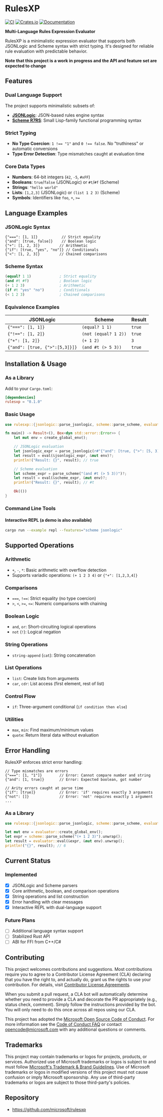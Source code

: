 # RulesXP

[![CI](https://github.com/microsoft/rulesxp/workflows/CI/badge.svg)](https://github.com/microsoft/rulesxp/actions/workflows/ci.yml)
[![Crates.io](https://img.shields.io/crates/v/rulesxp.svg)](https://crates.io/crates/rulesxp)
[![Documentation](https://docs.rs/rulesxp/badge.svg)](https://docs.rs/rulesxp)

**Multi-Language Rules Expression Evaluator**

RulesXP is a minimalistic expression evaluator that supports both JSONLogic and Scheme syntax with strict typing.
It's designed for reliable rule evaluation with predictable behavior.

**Note that this project is a work in progress and the API and feature set are expected to change**

## Features

### Dual Language Support
The project supports minimalistic subsets of:
- **[JSONLogic](https://jsonlogic.com/)**: JSON-based rules engine syntax
- **[Scheme R7RS](https://en.wikipedia.org/wiki/Scheme_\(programming_language\))**: Small Lisp-family functional programming syntax

### Strict Typing
- **No Type Coercion**: `1 !== "1"` and `0 !== false`. No "truthiness" or automatic conversions
- **Type Error Detection**: Type mismatches caught at evaluation time

### Core Data Types
- **Numbers**: 64-bit integers (`42`, `-5`, `#xFF`)
- **Booleans**: `true`/`false` (JSONLogic) or `#t`/`#f` (Scheme)
- **Strings**: `"hello world"`
- **Lists**: `[1,2,3]` (JSONLogic) or `(list 1 2 3)` (Scheme)
- **Symbols**: Identifiers like `foo`, `+`, `>=`

## Language Examples

### JSONLogic Syntax
```jsonc
{"===": [1, 1]}           // Strict equality
{"and": [true, false]}    // Boolean logic
{"+": [1, 2, 3]}         // Arithmetic
{"if": [true, "yes", "no"]} // Conditionals
{"<": [1, 2, 3]}         // Chained comparisons
```

### Scheme Syntax
```scheme
(equal? 1 1)             ; Strict equality
(and #t #f)              ; Boolean logic
(+ 1 2 3)                ; Arithmetic
(if #t "yes" "no")       ; Conditionals
(< 1 2 3)                ; Chained comparisons
```

### Equivalence Examples
| JSONLogic | Scheme | Result |
|-----------|--------|--------|
| `{"===": [1, 1]}` | `(equal? 1 1)` | `true` |
| `{"!==": [1, 2]}` | `(not (equal? 1 2))` | `true` |
| `{"+": [1, 2]}` | `(+ 1 2)` | `3` |
| `{"and": [true, {">":[5,3]}]}` | `(and #t (> 5 3))` | `true` |

## Installation & Usage

### As a Library
Add to your `Cargo.toml`:
```toml
[dependencies]
rulesxp = "0.1.0"
```

### Basic Usage
```rust
use rulesxp::{jsonlogic::parse_jsonlogic, scheme::parse_scheme, evaluator::*};

fn main() -> Result<(), Box<dyn std::error::Error>> {
    let mut env = create_global_env();

    // JSONLogic evaluation
    let jsonlogic_expr = parse_jsonlogic(r#"{"and": [true, {">": [5, 3]}]}"#)?;
    let result = eval(&jsonlogic_expr, &mut env)?;
    println!("Result: {}", result); // true

    // Scheme evaluation
    let scheme_expr = parse_scheme("(and #t (> 5 3))")?;
    let result = eval(&scheme_expr, &mut env)?;
    println!("Result: {}", result); // #t

    Ok(())
}
```

### Command Line Tools

#### Interactive REPL (a demo is also available)
```bash
cargo run --example repl --features="scheme jsonlogic"
```


## Supported Operations

### Arithmetic
- `+`, `-`, `*`: Basic arithmetic with overflow detection
- Supports variadic operations: `(+ 1 2 3 4)` or `{"+": [1,2,3,4]}`

### Comparisons
- `===`, `!==`: Strict equality (no type coercion)
- `>`, `<`, `>=`, `<=`: Numeric comparisons with chaining

### Boolean Logic
- `and`, `or`: Short-circuiting logical operations
- `not` (`!`): Logical negation

### String Operations
- `string-append` (`cat`): String concatenation

### List Operations
- `list`: Create lists from arguments
- `car`, `cdr`: List access (first element, rest of list)

### Control Flow
- `if`: Three-argument conditional (`if condition then else`)

### Utilities
- `max`, `min`: Find maximum/minimum values
- `quote`: Return literal data without evaluation

## Error Handling

RulesXP enforces strict error handling:

```jsonc
// Type mismatches are errors
{"===": [1, "1"]}        // Error: Cannot compare number and string
{"and": [1, true]}       // Error: Expected boolean, got number

// Arity errors caught at parse time
{"if": [true]}           // Error: 'if' requires exactly 3 arguments
{"not": []}              // Error: 'not' requires exactly 1 argument
...
```

### As a Library
```rust
use rulesxp::{jsonlogic::parse_jsonlogic, scheme::parse_scheme, evaluator::*};

let mut env = evaluator::create_global_env();
let expr = scheme::parse_scheme("(+ 1 2 3)").unwrap();
let result = evaluator::eval(&expr, &mut env).unwrap();
println!("{}", result); // 6
```

## Current Status

### Implemented
- [x] JSONLogic and Scheme parsers
- [x] Core arithmetic, boolean, and comparison operations
- [x] String operations and list construction
- [x] Error handling with clear messages
- [x] Interactive REPL with dual-language support

### Future Plans
- [ ] Additional language syntax support
- [ ] Stabilized Rust API
- [ ] ABI for FFI from C++/C#

## Contributing

This project welcomes contributions and suggestions.  Most contributions require you to agree to a
Contributor License Agreement (CLA) declaring that you have the right to, and actually do, grant us
the rights to use your contribution. For details, visit [Contributor License Agreements](https://cla.opensource.microsoft.com).

When you submit a pull request, a CLA bot will automatically determine whether you need to provide
a CLA and decorate the PR appropriately (e.g., status check, comment). Simply follow the instructions
provided by the bot. You will only need to do this once across all repos using our CLA.

This project has adopted the [Microsoft Open Source Code of Conduct](https://opensource.microsoft.com/codeofconduct/).
For more information see the [Code of Conduct FAQ](https://opensource.microsoft.com/codeofconduct/faq/) or
contact [opencode@microsoft.com](mailto:opencode@microsoft.com) with any additional questions or comments.

## Trademarks

This project may contain trademarks or logos for projects, products, or services. Authorized use of Microsoft
trademarks or logos is subject to and must follow
[Microsoft's Trademark & Brand Guidelines](https://www.microsoft.com/legal/intellectualproperty/trademarks/usage/general).
Use of Microsoft trademarks or logos in modified versions of this project must not cause confusion or imply Microsoft sponsorship.
Any use of third-party trademarks or logos are subject to those third-party's policies.

## Repository

* <https://github.com/microsoft/rulesxp>

